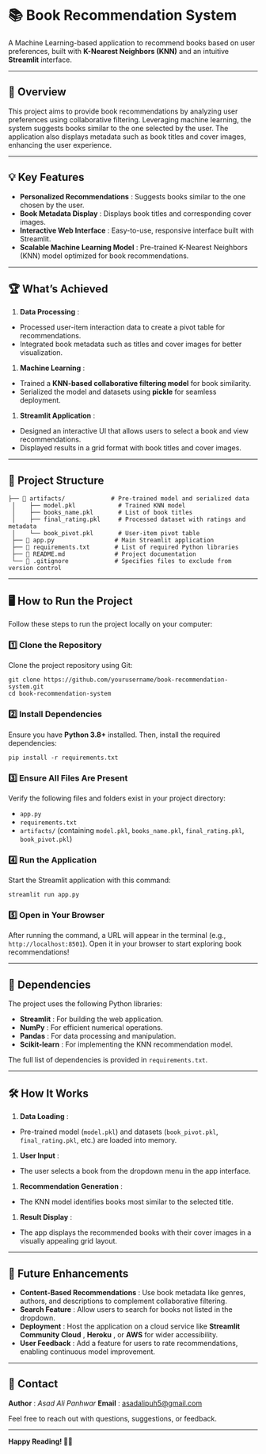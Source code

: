 
# 📚 **Book Recommendation System**

A Machine Learning-based application to recommend books based on user preferences, built with **K-Nearest Neighbors (KNN)** and an intuitive **Streamlit** interface.

---

## 🚀 **Overview**

This project aims to provide book recommendations by analyzing user preferences using collaborative filtering. Leveraging machine learning, the system suggests books similar to the one selected by the user. The application also displays metadata such as book titles and cover images, enhancing the user experience.

---

## 💡 **Key Features**

* **Personalized Recommendations** : Suggests books similar to the one chosen by the user.
* **Book Metadata Display** : Displays book titles and corresponding cover images.
* **Interactive Web Interface** : Easy-to-use, responsive interface built with Streamlit.
* **Scalable Machine Learning Model** : Pre-trained K-Nearest Neighbors (KNN) model optimized for book recommendations.

---

## 🏆 **What’s Achieved**

1. **Data Processing** :

* Processed user-item interaction data to create a pivot table for recommendations.
* Integrated book metadata such as titles and cover images for better visualization.

1. **Machine Learning** :

* Trained a **KNN-based collaborative filtering model** for book similarity.
* Serialized the model and datasets using **pickle** for seamless deployment.

1. **Streamlit Application** :

* Designed an interactive UI that allows users to select a book and view recommendations.
* Displayed results in a grid format with book titles and cover images.

---

## 📂 **Project Structure**

```
├── 📂 artifacts/             # Pre-trained model and serialized data
 │    ├── model.pkl            # Trained KNN model
 │    ├── books_name.pkl       # List of book titles
 │    ├── final_rating.pkl     # Processed dataset with ratings and metadata
 │    └── book_pivot.pkl       # User-item pivot table
 ├── 📄 app.py                 # Main Streamlit application
 ├── 📄 requirements.txt       # List of required Python libraries
 ├── 📄 README.md              # Project documentation
 └── 📂 .gitignore             # Specifies files to exclude from version control
```

---

## 🖥️ **How to Run the Project**

Follow these steps to run the project locally on your computer:

### 1️⃣ Clone the Repository

Clone the project repository using Git:

```
git clone https://github.com/yourusername/book-recommendation-system.git
cd book-recommendation-system
```

### 2️⃣ Install Dependencies

Ensure you have **Python 3.8+** installed. Then, install the required dependencies:

``pip install -r requirements.txt ``

### 3️⃣ Ensure All Files Are Present

Verify the following files and folders exist in your project directory:

* `app.py`
* `requirements.txt`
* `artifacts/` (containing `model.pkl`, `books_name.pkl`, `final_rating.pkl`, `book_pivot.pkl`)

### 4️⃣ Run the Application

Start the Streamlit application with this command:

```
streamlit run app.py
```


### 5️⃣ Open in Your Browser

After running the command, a URL will appear in the terminal (e.g., `http://localhost:8501`). Open it in your browser to start exploring book recommendations!

---

## 🔧 **Dependencies**

The project uses the following Python libraries:

* **Streamlit** : For building the web application.
* **NumPy** : For efficient numerical operations.
* **Pandas** : For data processing and manipulation.
* **Scikit-learn** : For implementing the KNN recommendation model.

The full list of dependencies is provided in `requirements.txt`.

---

## 🛠️ **How It Works**

1. **Data Loading** :

* Pre-trained model (`model.pkl`) and datasets (`book_pivot.pkl`, `final_rating.pkl`, etc.) are loaded into memory.

1. **User Input** :

* The user selects a book from the dropdown menu in the app interface.

1. **Recommendation Generation** :

* The KNN model identifies books most similar to the selected title.

1. **Result Display** :

* The app displays the recommended books with their cover images in a visually appealing grid layout.

---

## 🌟 **Future Enhancements**

* **Content-Based Recommendations** : Use book metadata like genres, authors, and descriptions to complement collaborative filtering.
* **Search Feature** : Allow users to search for books not listed in the dropdown.
* **Deployment** : Host the application on a cloud service like  **Streamlit Community Cloud** ,  **Heroku** , or **AWS** for wider accessibility.
* **User Feedback** : Add a feature for users to rate recommendations, enabling continuous model improvement.

---

## 📧 **Contact**

 **Author** : *Asad Ali Panhwar*
 **Email** : [asadalipuh5@gmail.com]()

Feel free to reach out with questions, suggestions, or feedback.

---

**Happy Reading! 📖✨**
